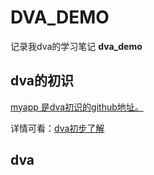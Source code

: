 # DVA_DEMO

记录我dva的学习笔记
**dva_demo** 

## dva的初识

[myapp 是dva初识的github地址。](https://github.com/krislee94/DVA_DEMO/tree/master/myapp)

详情可看：[dva初步了解](https://github.com/krislee94/DVA_DEMO/blob/master/myapp/dva%E7%9A%84%E5%88%9D%E8%AF%86.md)

## dva



